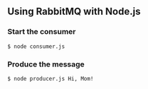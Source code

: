 ## Using RabbitMQ with Node.js

### Start the consumer

```
$ node consumer.js
```

### Produce the message

```
$ node producer.js Hi, Mom!
```
